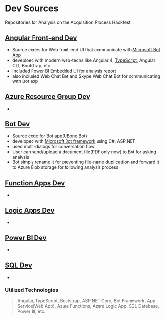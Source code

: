 # Dev Sources 

Repositories for Analysis on the Acquisition Process Hackfest

## [Angular Front-end Dev](AngularWebDev/)

- Source codes for Web front-end UI that communicate with [Microsoft Bot App](https://dev.botframework.com/)
- deveploed with modern web-techs like Angular 4, [TypeScript](https://www.typescriptlang.org/), Angular CLI, Bootstrap, etc.
- included Power BI Embedded UI for analysis report
- also included Web Chat Bot and Skype Web Chat Bot for communicating with Bot app

## [Azure Resource Group Dev](AzureResourceGroupDev/)
- 

## [Bot Dev](BotDev/)

- Source code for Bot app(UBone Bot)
- developed with [Microsoft Bot framework](https://dev.botframework.com/) using C#, ASP.NET
- used multi-dialogs for conversation flow
- User can send/upload a document file(PDF only now) to Bot for asking analysis
- Bot simply rename it for preventing file-name duplicattion and forward it to Azure Blob storage for following analysis process

## [Function Apps Dev](FunctionAppsDev/)
- 

## [Logic Apps Dev](LogicAppDev/)
- 

## [Power BI Dev](PowerBIDev/)
- 

## [SQL Dev](SQLDev/)
- 


### Utilized Technologies
> Angular, TypeScript, Bootstrap, ASP.NET Core, Bot Framework, App Service(Web App), Azure Functions, Azure Logic App, SQL Database, Power BI, etc.